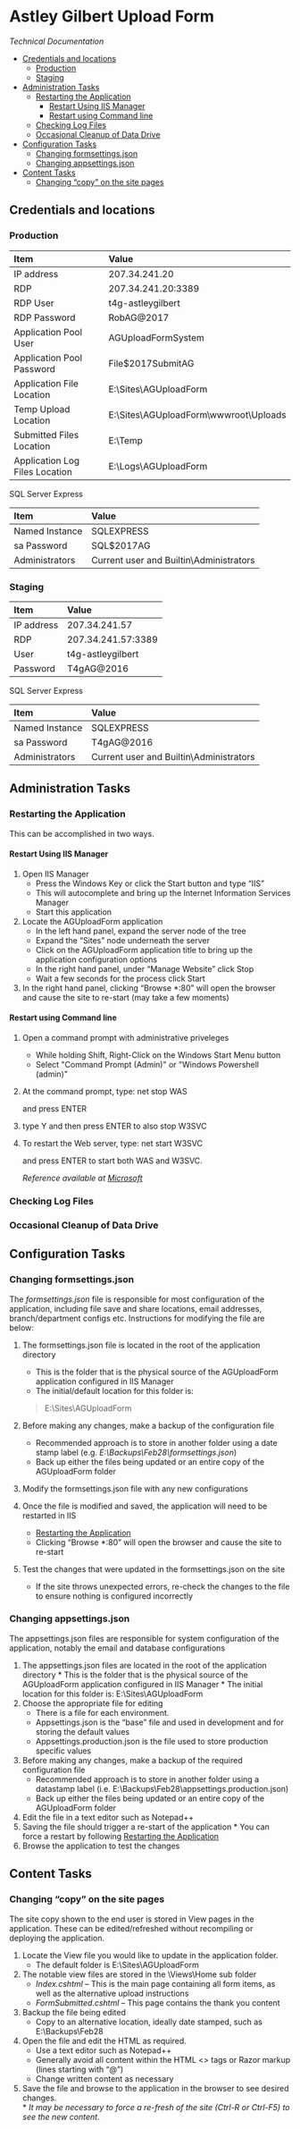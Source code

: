 # Astley Gilbert Upload Form
*Technical Documentation*

<!-- TOC depthFrom:2 depthTo:6 withLinks:1 updateOnSave:1 orderedList:0 -->

- [Credentials and locations](#credentials-and-locations)
	- [Production](#production)
	- [Staging](#staging)
- [Administration Tasks](#administration-tasks)
	- [Restarting the Application](#restarting-the-application)
		- [Restart Using IIS Manager](#restart-using-iis-manager)
		- [Restart using Command line](#restart-using-command-line)
	- [Checking Log Files](#checking-log-files)
	- [Occasional Cleanup of Data Drive](#occasional-cleanup-of-data-drive)
- [Configuration Tasks](#configuration-tasks)
	- [Changing formsettings.json](#changing-formsettingsjson)
	- [Changing appsettings.json](#changing-appsettingsjson)
- [Content Tasks](#content-tasks)
	- [Changing “copy” on the site pages](#changing-copy-on-the-site-pages)

<!-- /TOC -->

## Credentials and locations

### Production

|    Item  | Value      |
| :------------- | :------------- |
| IP address      | 207.34.241.20      |
| RDP|207.34.241.20:3389|
|RDP User| t4g-astleygilbert|
|RDP Password| RobAG@2017|
|Application Pool User | AGUploadFormSystem |
|Application Pool Password | File$2017SubmitAG|
|Application File Location | E:\Sites\AGUploadForm |
|Temp Upload Location | E:\Sites\AGUploadForm\wwwroot\Uploads |
|Submitted Files Location | E:\Temp |
|Application Log Files Location | E:\Logs\AGUploadForm |

SQL Server Express  

|    Item  | Value      |
| :------------- | :------------- |
| Named Instance      | SQLEXPRESS      |
| sa Password | SQL$2017AG|
|Administrators | Current user and Builtin\Administrators|

### Staging

|    Item  | Value      |
| :------------- | :------------- |
| IP address      | 207.34.241.57      |
| RDP|207.34.241.57:3389|
|User| t4g-astleygilbert|
|Password| T4gAG@2016|

SQL Server Express  

|    Item  | Value      |
| :------------- | :------------- |
| Named Instance      | SQLEXPRESS      |
| sa Password | T4gAG@2016|
|Administrators | Current user and Builtin\Administrators|

## Administration Tasks
### Restarting the Application

This can be accomplished in two ways.

#### Restart Using IIS Manager

1. Open IIS Manager
    * Press the Windows Key or click the Start button and type “IIS”
    * This will autocomplete and bring up the Internet Information Services Manager
    * Start this application
2. Locate the AGUploadForm application
    * In the left hand panel, expand the server node of the tree
    * Expand the “Sites” node underneath the server
    * Click on the AGUploadForm application title to bring up the application configuration options
    * In the right hand panel, under “Manage Website” click Stop
    * Wait a few seconds for the process click Start
3. In the right hand panel, clicking “Browse \*:80” will open the browser and cause the site to re-start (may take a few moments)

#### Restart using Command line

1. Open a command prompt with administrative priveleges
    * While holding Shift, Right-Click on the Windows Start Menu button
    * Select "Command Prompt (Admin)" or "Windows Powershell (admin)"
2.  At the command prompt, type:
        net stop WAS

    and press ENTER
3. type Y and then press ENTER to also stop W3SVC
4. To restart the Web server, type:
        net start W3SVC

    and press ENTER to start both WAS and W3SVC.

    *Reference available at [Microsoft](https://technet.microsoft.com/en-us/library/cc732317%28v=ws.10%29.aspx?f=255&MSPPError=-2147217396)*

### Checking Log Files

### Occasional Cleanup of Data Drive

## Configuration Tasks
### Changing formsettings.json

The *formsettings.json* file is responsible for most configuration of the application, including file save and share locations, email addresses, branch/department configs etc.  Instructions for modifying the file are below:

1. The formsettings.json file is located in the root of the application directory
    * This is the folder that is the physical source of the AGUploadForm application configured in IIS Manager
    * The initial/default location for this folder is:
    > E:\Sites\AGUploadForm

2.	Before making any changes, make a backup of the configuration file    
    * Recommended approach is to store in another folder using a date stamp label (e.g. *E:\Backups\Feb28\formsettings.json*)
    * Back up either the files being updated or an entire copy of the AGUploadForm folder
3.	Modify the formsettings.json file with any new configurations
4.	Once the file is modified and saved, the application will need to be restarted in IIS
    * [Restarting the Application](#restarting-the-application)
    * Clicking “Browse \*:80” will open the browser and cause the site to re-start
5.	Test the changes that were updated in the formsettings.json on the site
    * If the site throws unexpected errors, re-check the changes to the file to ensure nothing is configured incorrectly

### Changing appsettings.json

The appsettings.json files are responsible for system configuration of the application, notably the email and database configurations

1.	The appsettings.json files are located in the root of the application directory
		* This is the folder that is the physical source of the AGUploadForm application configured in IIS Manager
		* The initial location for this folder is: E:\Sites\AGUploadForm
2.	Choose the appropriate file for editing
    * There is a file for each environment.
    * Appsettings.json is the “base” file and used in development and for storing the default values
    * Appsettings.production.json is the file used to store production specific values
3.	Before making any changes, make a backup of the required configuration file
    * Recommended approach is to store in another folder using a datastamp label (i.e. E:\Backups\Feb28\appsettings.production.json)
    * Back up either the files being updated or an entire copy of the AGUploadForm folder
4.	Edit the file in a text editor such as Notepad++
5.	Saving the file should trigger a re-start of the application
		* You can force a restart by following [Restarting the Application](#restarting-the-application)
6.	Browse the application to test the changes

## Content Tasks
### Changing “copy” on the site pages
The site copy shown to the end user is stored in View pages in the application.  These can be edited/refreshed without recompiling or deploying the application.

1.	Locate the View file you would like to update in the application folder.
    * The default folder is E:\Sites\AGUploadForm
2.	The notable view files are stored in the \Views\Home sub folder
    * *Index.cshtml* – This is the main page containing all form items, as well as the alternative upload instructions
    * *FormSubmitted.cshtml* – This page contains the thank you content
3.	Backup the file being edited
    * Copy to an alternative location, ideally date stamped, such as E:\Backups\Feb28
4.	Open the file and edit the HTML as required.  
    * Use a text editor such as Notepad++
    * Generally avoid all content within the HTML <> tags or Razor markup (lines starting with “@”)
    * Change written content as necessary
5.	Save the file and browse to the application in the browser to see desired changes.  
		* *It may be necessary to force a re-fresh of the site (Ctrl-R or Ctrl-F5) to see the new content.*

